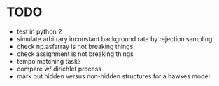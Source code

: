 # TODO

- test in python 2
- simulate arbitrary inconstant background rate by rejection sampling
- check np.asfarray is not breaking things
- check assignment is not breaking things
- tempo matching task?
- compare w/ dirichlet process
- mark out hidden versus non-hidden structures for a hawkes model